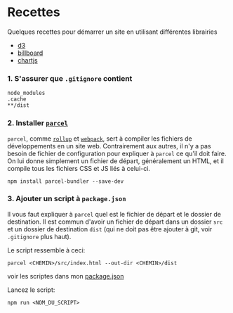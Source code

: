 # Recettes

Quelques recettes pour démarrer un site en utilisant différentes librairies

* [d3](https://github.com/idris-maps/heig-datavis-2020/tree/master/recettes/d3)
* [billboard](https://github.com/idris-maps/heig-datavis-2020/tree/master/recettes/billboard)
* [chartjs](https://github.com/idris-maps/heig-datavis-2020/tree/master/recettes/chartjs)

### 1. S'assurer que `.gitignore` contient

```
node_modules
.cache
**/dist
```

### 2. Installer [`parcel`](https://parceljs.org/)

`parcel`, comme [`rollup`](https://rollupjs.org/guide/en/) et [`webpack`](https://webpack.js.org/), sert à compiler les fichiers de développements en un site web. Contrairement aux autres, il n'y a pas besoin de fichier de configuration pour expliquer à `parcel` ce qu'il doit faire. On lui donne simplement un fichier de départ, généralement un HTML, et il compile tous les fichiers CSS et JS liés à celui-ci.

```
npm install parcel-bundler --save-dev
```

### 3. Ajouter un script à `package.json`

Il vous faut expliquer à `parcel` quel est le fichier de départ et le dossier de destination. Il est commun d'avoir un fichier de départ dans un dossier `src` et un dossier de destination `dist` (qui ne doit pas être ajouter à git, voir `.gitignore` plus haut).

Le script ressemble à ceci:

```
parcel <CHEMIN>/src/index.html --out-dir <CHEMIN>/dist
```

voir les scriptes dans mon [package.json](https://github.com/idris-maps/heig-datavis-2020/blob/master/package.json)

Lancez le script:

```
npm run <NOM_DU_SCRIPT>
```